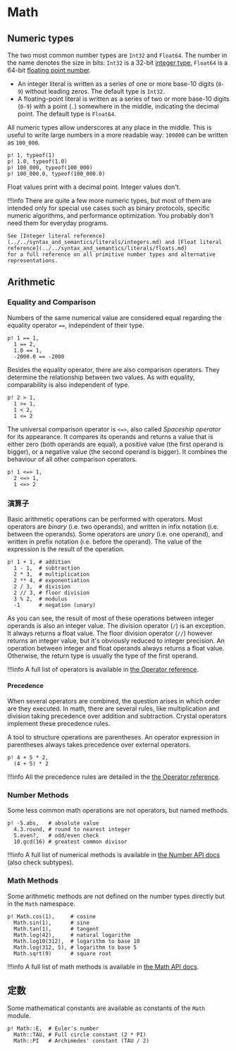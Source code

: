 # Math

## Numeric types

The two most common number types are `Int32` and `Float64`. The number in the name denotes the size in bits: `Int32` is a 32-bit [integer type](https://en.wikipedia.org/wiki/Integer_(computer_science)), `Float64` is a 64-bit [floating point number](https://en.wikipedia.org/wiki/Floating-point_arithmetic).

* An integer literal is written as a series of one or more base-10 digits (`0-9`) without leading zeros. The default type is `Int32`.
* A floating-point literal is written as a series of two or more base-10 digits (`0-9`) with a point (`.`) somewhere in the middle,
   indicating the decimal point. The default type is `Float64`.

All numeric types allow underscores at any place in the middle. This is useful to write large numbers in a more readable way: `100000` can be written as `100_000`.

```crystal-play
p! 1, typeof(1)
p! 1.0, typeof(1.0)
p! 100_000, typeof(100_000)
p! 100_000.0, typeof(100_000.0)
```

Float values print with a decimal point. Integer values don't.

!!!info
There are quite a few more numeric types, but most of them are intended only for special use cases such as binary protocols,
specific numeric algorithms, and performance optimization. You probably don't need them for everyday programs.

    See [Integer literal reference](../../syntax_and_semantics/literals/integers.md) and [Float literal reference](../../syntax_and_semantics/literals/floats.md)
    for a full reference on all primitive number types and alternative representations.

## Arithmetic

### Equality and Comparison

Numbers of the same numerical value are considered equal regarding the equality operator `==`, independent of their type.

```crystal-play
p! 1 == 1,
  1 == 2,
  1.0 == 1,
  -2000.0 == -2000
```

Besides the equality operator, there are also comparison operators. They determine the relationship between two values.
As with equality, comparability is also independent of type.

```crystal-play
p! 2 > 1,
  1 >= 1,
  1 < 2,
  1 <= 2
```

The universal comparison operator is `<=>`, also called *Spaceship operator* for its appearance. It compares its operands and returns a value that is either zero (both operands are equal),
a positive value (the first operand is bigger), or a negative value (the second operand is bigger). It combines the behaviour of all other comparison operators.

```crystal-play
p! 1 <=> 1,
  2 <=> 1,
  1 <=> 2
```

### 演算子

Basic arithmetic operations can be performed with operators. Most operators are *binary* (i.e. two operands), and
written in infix notation (i.e. between the operands). Some operators are *unary* (i.e. one operand), and written in prefix
notation (i.e. before the operand).
The value of the expression is the result of the operation.

```crystal-play
p! 1 + 1, # addition
  1 - 1,  # subtraction
  2 * 3,  # multiplication
  2 ** 4, # exponentiation
  2 / 3,  # division
  2 // 3, # floor division
  3 % 2,  # modulus
  -1      # negation (unary)
```

As you can see, the result of most of these operations between integer operands is also an integer value.
The division operator (`/`) is an exception. It always returns a float value. The floor division operator (`//`) however returns an integer value, but it's obviously reduced to integer precision.
An operation between integer and float operands always returns a float value. Otherwise, the return type is usually the type of the first operand.

!!!info
A full list of operators is available in [the Operator reference](../../syntax_and_semantics/operators.md#arithmetic-operators).

#### Precedence

When several operators are combined, the question arises in which order are they executed.
In math, there are several rules, like multiplication and division taking precedence over addition and subtraction.
Crystal operators implement these precedence rules.

A tool to structure operations are parentheses. An operator expression in parentheses always takes precedence over external operators.

```crystal-play
p! 4 + 5 * 2,
  (4 + 5) * 2
```

!!!info
All the precedence rules are detailed in the [the Operator reference](../../syntax_and_semantics/operators.md#operator-precedence).

### Number Methods

Some less common math operations are not operators, but named methods.

```crystal-play
p! -5.abs,   # absolute value
  4.3.round, # round to nearest integer
  5.even?,   # odd/even check
  10.gcd(16) # greatest common divisor
```

!!!info
A full list of numerical methods is available in [the Number API docs](https://crystal-lang.org/api/Number.html) (also check subtypes).

### Math Methods

Some arithmetic methods are not defined on the number types directly but in the `Math` namespace.

```crystal-play
p! Math.cos(1),     # cosine
  Math.sin(1),      # sine
  Math.tan(1),      # tangent
  Math.log(42),     # natural logarithm
  Math.log10(312),  # logarithm to base 10
  Math.log(312, 5), # logarithm to base 5
  Math.sqrt(9)      # square root
```

!!!info
A full list of math methods is available in [the Math API docs](https://crystal-lang.org/api/Math.html).

## 定数

Some mathematical constants are available as constants of the `Math` module.

```crystal-play
p! Math::E,  # Euler's number
  Math::TAU, # Full circle constant (2 * PI)
  Math::PI   # Archimedes' constant (TAU / 2)
```
